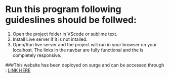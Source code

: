 # Run this program following guideslines should be follwed:


1. Open the project folder in VScode or sublime text.
2. Install Live server if it is not intalled.
3. Open/Run live server and the project will run in your browser on your localhost. The links in the navbar are fully functional and the is completely responsive.


###This website has been deployed on surge and can be accessed through :
[LINK HERE](https://pro-jellyfish.surge.sh/)
  
